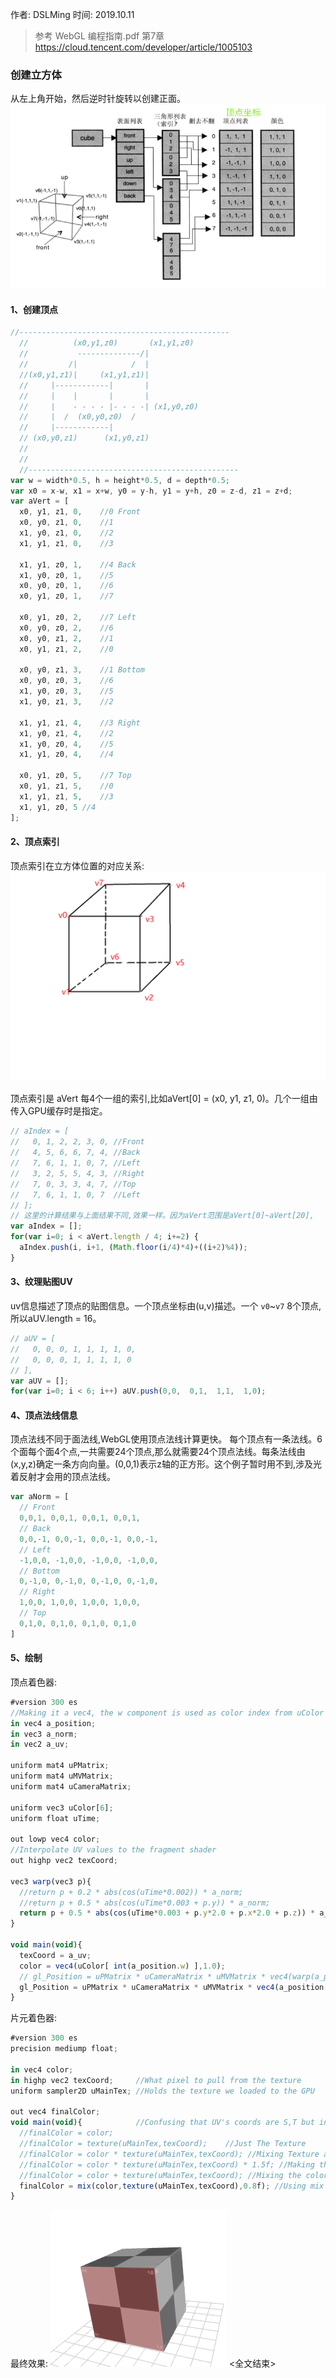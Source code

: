 作者: DSLMing
时间: 2019.10.11

> 参考
> WebGL 编程指南.pdf 第7章
> https://cloud.tencent.com/developer/article/1005103

### 创建立方体
从左上角开始，然后逆时针旋转以创建正面。
<img src="./2.png">

#### 1、创建顶点
```js
//-----------------------------------------------
  //          (x0,y1,z0)       (x1,y1,z0)
  //           --------------/|
  //         /|            /  |
  //(x0,y1,z1)|     (x1,y1,z1)|
  //     |------------|       |
  //     |    |       |       |
  //     |    - - - - |- - - -| (x1,y0,z0)
  //     |  /  (x0,y0,z0)  /
  //     |------------|
  // (x0,y0,z1)      (x1,y0,z1)
  //
  //
  //-----------------------------------------------
var w = width*0.5, h = height*0.5, d = depth*0.5;
var x0 = x-w, x1 = x+w, y0 = y-h, y1 = y+h, z0 = z-d, z1 = z+d;
var aVert = [
  x0, y1, z1, 0,	//0 Front
  x0, y0, z1, 0,	//1
  x1, y0, z1, 0,	//2
  x1, y1, z1, 0,	//3

  x1, y1, z0, 1,	//4 Back
  x1, y0, z0, 1,	//5
  x0, y0, z0, 1,	//6
  x0, y1, z0, 1,	//7

  x0, y1, z0, 2,	//7 Left
  x0, y0, z0, 2,	//6
  x0, y0, z1, 2,	//1
  x0, y1, z1, 2,	//0

  x0, y0, z1, 3,	//1 Bottom
  x0, y0, z0, 3,	//6
  x1, y0, z0, 3,	//5
  x1, y0, z1, 3,	//2

  x1, y1, z1, 4,	//3 Right
  x1, y0, z1, 4,	//2
  x1, y0, z0, 4,	//5
  x1, y1, z0, 4,	//4

  x0, y1, z0, 5,	//7 Top
  x0, y1, z1, 5,	//0
  x1, y1, z1, 5,	//3
  x1, y1, z0, 5	//4
];
```

#### 2、顶点索引
顶点索引在立方体位置的对应关系:
<img src="./box.png">

顶点索引是 aVert 每4个一组的索引,比如aVert[0] =  (x0, y1, z1, 0)。几个一组由传入GPU缓存时是指定。
```js
// aIndex = [
//   0, 1, 2, 2, 3, 0, //Front
//   4, 5, 6, 6, 7, 4, //Back
//   7, 6, 1, 1, 0, 7, //Left
//   3, 2, 5, 5, 4, 3, //Right
//   7, 0, 3, 3, 4, 7, //Top
//   7, 6, 1, 1, 0, 7  //Left
// ];
// 这里的计算结果与上面结果不同,效果一样。因为aVert范围是aVert[0]~aVert[20],
var aIndex = [];
for(var i=0; i < aVert.length / 4; i+=2) {
  aIndex.push(i, i+1, (Math.floor(i/4)*4)+((i+2)%4));
}
```

#### 3、纹理贴图UV
uv信息描述了顶点的贴图信息。一个顶点坐标由(u,v)描述。一个 `v0`~`v7` 8个顶点,所以aUV.length = 16。
```js
// aUV = [
//   0, 0, 0, 1, 1, 1, 1, 0,
//   0, 0, 0, 1, 1, 1, 1, 0
// ],
var aUV = [];
for(var i=0; i < 6; i++) aUV.push(0,0,	0,1,  1,1,  1,0);
```
#### 4、顶点法线信息
顶点法线不同于面法线,WebGL使用顶点法线计算更快。
每个顶点有一条法线。6个面每个面4个点,一共需要24个顶点,那么就需要24个顶点法线。每条法线由(x,y,z)确定一条方向向量。(0,0,1)表示z轴的正方形。这个例子暂时用不到,涉及光着反射才会用的顶点法线。

```js
var aNorm = [
  // Front
  0,0,1, 0,0,1, 0,0,1, 0,0,1,
  // Back
  0,0,-1, 0,0,-1, 0,0,-1, 0,0,-1,
  // Left
  -1,0,0, -1,0,0, -1,0,0, -1,0,0,
  // Bottom
  0,-1,0, 0,-1,0, 0,-1,0, 0,-1,0,
  // Right
  1,0,0, 1,0,0, 1,0,0, 1,0,0,
  // Top
  0,1,0, 0,1,0, 0,1,0, 0,1,0
]
```

#### 5、绘制
顶点着色器:
```js
#version 300 es
//Making it a vec4, the w component is used as color index from uColor
in vec4 a_position;
in vec3 a_norm;
in vec2 a_uv;

uniform mat4 uPMatrix;
uniform mat4 uMVMatrix;
uniform mat4 uCameraMatrix;

uniform vec3 uColor[6];
uniform float uTime;

out lowp vec4 color;
//Interpolate UV values to the fragment shader
out highp vec2 texCoord;

vec3 warp(vec3 p){
  //return p + 0.2 * abs(cos(uTime*0.002)) * a_norm;
  //return p + 0.5 * abs(cos(uTime*0.003 + p.y)) * a_norm;
  return p + 0.5 * abs(cos(uTime*0.003 + p.y*2.0 + p.x*2.0 + p.z)) * a_norm;
}

void main(void){
  texCoord = a_uv;
  color = vec4(uColor[ int(a_position.w) ],1.0);
  // gl_Position = uPMatrix * uCameraMatrix * uMVMatrix * vec4(warp(a_position.xyz), 1.0);
  gl_Position = uPMatrix * uCameraMatrix * uMVMatrix * vec4(a_position.xyz, 1.0);
}
```

片元着色器:
```js
#version 300 es
precision mediump float;

in vec4 color;
in highp vec2 texCoord;		//What pixel to pull from the texture
uniform sampler2D uMainTex;	//Holds the texture we loaded to the GPU

out vec4 finalColor;
void main(void){			//Confusing that UV's coords are S,T but in all honestly it works just like X,Y
  //finalColor = color;
  //finalColor = texture(uMainTex,texCoord);	//Just The Texture
  //finalColor = color * texture(uMainTex,texCoord); //Mixing Texture and Color together
  //finalColor = color * texture(uMainTex,texCoord) * 1.5f; //Making the colors brighter
  //finalColor = color + texture(uMainTex,texCoord); //Mixing the color and textures with addition,Dif effect
  finalColor = mix(color,texture(uMainTex,texCoord),0.8f); //Using mix func to fade between two pixel colors.
}
```

最终效果:
<img src="./3.png">
<全文结束>
